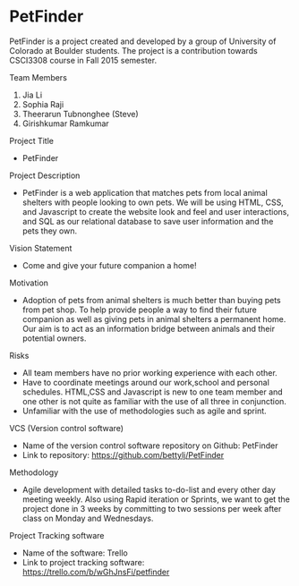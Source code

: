 # PetFinder
PetFinder is a project created and developed by a group of University of Colorado at Boulder students. The project is a contribution towards CSCI3308 course in Fall 2015 semester. 

Team Members
  1. Jia Li 
  2. Sophia Raji
  3. Theerarun Tubnonghee (Steve)
  4. Girishkumar Ramkumar

Project Title
 - PetFinder

Project Description 
 - PetFinder is a web application that matches pets from local animal shelters with people looking to own pets. We will be using HTML, CSS, and Javascript to create the website look and feel and user interactions, and SQL as our relational database to save user information and the pets they own. 

Vision Statement
 - Come and give your future companion a home!

Motivation
 - Adoption of pets from animal shelters is much better than buying pets from pet shop. To help provide people a way to find their future companion as well as giving pets in animal shelters a permanent home. Our aim is to act as an information bridge between animals and their potential owners.

Risks
 - All team members have no prior working experience with each other.
 - Have to coordinate meetings around our work,school and personal schedules.
   HTML,CSS and Javascript is new to one team member and one other is not quite as familiar with the use of all three in        conjunction.
 - Unfamiliar with the use of methodologies such as agile and sprint.

VCS (Version control software)
 - Name of the version control software repository on Github: PetFinder
 - Link to repository: https://github.com/bettylj/PetFinder

Methodology
 - Agile development with detailed tasks to-do-list and every other day meeting weekly. Also using Rapid iteration or Sprints, we want to get the project done in 3 weeks by committing to two sessions per week after class on Monday and Wednesdays.

Project Tracking software
 - Name of the software: Trello
 - Link to project tracking software: https://trello.com/b/wGhJnsFi/petfinder

